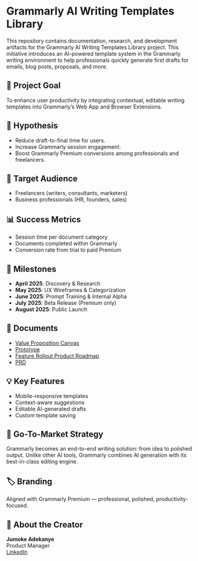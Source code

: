 # Grammarly AI Writing Templates Library

This repository contains documentation, research, and development artifacts for the Grammarly AI Writing Templates Library project. This initiative introduces an AI-powered template system in the Grammarly writing environment to help professionals quickly generate first drafts for emails, blog posts, proposals, and more.

## 🚀 Project Goal
To enhance user productivity by integrating contextual, editable writing templates into Grammarly’s Web App and Browser Extensions.

## 🧪 Hypothesis
- Reduce draft-to-final time for users.
- Increase Grammarly session engagement.
- Boost Grammarly Premium conversions among professionals and freelancers.

## 🎯 Target Audience
- Freelancers (writers, consultants, marketers)
- Business professionals (HR, founders, sales)

## 📊 Success Metrics
- Session time per document category
- Documents completed within Grammarly
- Conversion rate from trial to paid Premium

## 📅 Milestones
- **April 2025**: Discovery & Research
- **May 2025**: UX Wireframes & Categorization
- **June 2025**: Prompt Training & Internal Alpha
- **July 2025**: Beta Release (Premium only)
- **August 2025**: Public Launch

## 📄 Documents
- [Value Proposition Canvas](https://www.figma.com/board/7HsWCfBqJm0St3MZCgfNdi/Value-Proposition-Canvas---Grammarly-AI-Template-Feature)
- [Prototype](https://www.figma.com/design/SHD8Mt7JJLgUTlWao5NDy9/GRAMMARLY-AI-WRITING-TEMPLATES-PROTOTYPE?node-id=0-1)
- [Feature Rollout Product Roadmap](https://jumkye.atlassian.net/jira/polaris/projects/GTFR/ideas/view/6774099)
- [PRD](https://github.com/jumkye/grammarly-ai-writing-templates/blob/e81ef67e8a424f886d5e3bd48cf407be5a508d55/Grammarly%20AI%20Writing%20Templates%20Library%20PRD%20.pdf)

## 💡 Key Features
- Mobile-responsive templates
- Context-aware suggestions
- Editable AI-generated drafts
- Custom template saving

## 🧭 Go-To-Market Strategy
Grammarly becomes an end-to-end writing solution: from idea to polished output. Unlike other AI tools, Grammarly combines AI generation with its best-in-class editing engine.

## 🏷 Branding
Aligned with Grammarly Premium — professional, polished, productivity-focused.

## 🙋 About the Creator

**Jumoke Adekanye**  
Product Manager  
[LinkedIn](https://www.linkedin.com/in/jumokeadekanye/)



